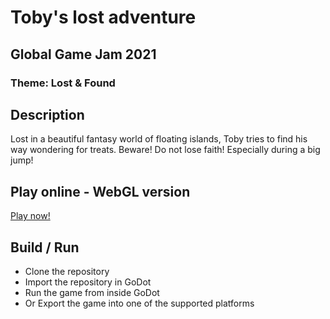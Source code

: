 # Toby's lost adventure
## Global Game Jam 2021
### Theme: Lost & Found

## Description
Lost in a beautiful fantasy world of floating islands,
Toby tries to find his way wondering for treats.
Beware! Do not lose faith! Especially during a big jump!

## Play online - WebGL version
[Play now!](https://freskoulix.github.io/ggj-2021/index.html)

## Build / Run

- Clone the repository
- Import the repository in GoDot
- Run the game from inside GoDot
- Or Export the game into one of the supported platforms
